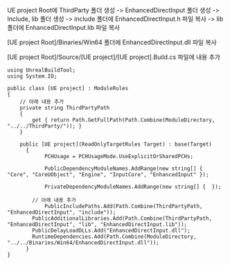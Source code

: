 UE project Root에 ThirdParty 폴더 생성 -> EnhancedDirectInput 폴더 생성 -> Include, lib 폴더 생성
 -> include 폴더에 EnhancedDirectInput.h 파일 복사 -> lib 폴더에 EnhancedDirectInput.lib 파일 복사

[UE project Root]/Binaries/Win64 폴더에 EnhancedDirectInput.dll 파일 복사

[UE project Root]/Source/[UE project]/[UE project].Build.cs 파일에 내용 추가

```
using UnrealBuildTool;
using System.IO;

public class [UE project] : ModuleRules
{
    // 아래 내용 추가
    private string ThirdPartyPath
    {
        get { return Path.GetFullPath(Path.Combine(ModuleDirectory, "../../ThirdParty/")); }
    }

    public [UE project](ReadOnlyTargetRules Target) : base(Target)
	  {
		    PCHUsage = PCHUsageMode.UseExplicitOrSharedPCHs;
	
		    PublicDependencyModuleNames.AddRange(new string[] { "Core", "CoreUObject", "Engine", "InputCore", "EnhancedInput" });

		    PrivateDependencyModuleNames.AddRange(new string[] {  });

        // 아래 내용 추가
		    PublicIncludePaths.Add(Path.Combine(ThirdPartyPath, "EnhancedDirectInput", "include"));
        PublicAdditionalLibraries.Add(Path.Combine(ThirdPartyPath, "EnhancedDirectInput", "lib", "EnhancedDirectInput.lib"));
        PublicDelayLoadDLLs.Add("EnhancedDirectInput.dll");
        RuntimeDependencies.Add(Path.Combine(ModuleDirectory, "../../Binaries/Win64/EnhancedDirectInput.dll"));
	  }
}
```

